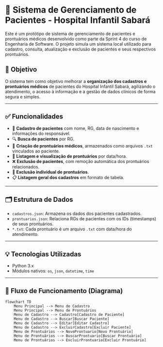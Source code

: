 # 🏥 Sistema de Gerenciamento de Pacientes - Hospital Infantil Sabará

Este é um protótipo de sistema de gerenciamento de pacientes e prontuários médicos desenvolvido como parte da Sprint 4 do curso de Engenharia de Software. O projeto simula um sistema local utilizado para cadastro, consulta, atualização e exclusão de pacientes e seus respectivos prontuários.

## 📌 Objetivo

O sistema tem como objetivo melhorar a **organização dos cadastros e prontuários médicos** de pacientes do Hospital Infantil Sabará, agilizando o atendimento, o acesso à informação e a gestão de dados clínicos de forma segura e simples.

---

## ✅ Funcionalidades

- 📇 **Cadastro de pacientes** com nome, RG, data de nascimento e informações do responsável.
- 🔍 **Busca de pacientes** por RG.
- 📝 **Criação de prontuários médicos**, armazenados como arquivos `.txt` vinculados ao paciente.
- 📂 **Listagem e visualização de prontuários** por data/hora.
- ❌ **Exclusão de pacientes**, com remoção automática dos prontuários relacionados.
- 🧾 **Exclusão individual de prontuários**.
- 📋 **Listagem geral dos cadastros** em formato de tabela.

---

## 🗂 Estrutura de Dados

- `cadastros.json`: Armazena os dados dos pacientes cadastrados.
- `prontuarios.json`: Relaciona RGs de pacientes com os IDs (timestamps) de seus prontuários.
- `*.txt`: Cada prontuário é um arquivo `.txt` com data/hora do atendimento.

---

## 💡 Tecnologias Utilizadas

- Python 3.x
- Módulos nativos: `os`, `json`, `datetime`, `time`

---

## 🔄 Fluxo de Funcionamento (Diagrama)

```mermaid
flowchart TD
    Menu Principal --> Menu de Cadastro
    Menu Principal --> Menu de Prontuários
    Menu de Cadastro --> Cadastro[Cadastro de Paciente]
    Menu de Cadastro --> Buscar[Buscar Paciente]
    Menu de Cadastro --> Editar[Editar Cadastro]
    Menu de Cadastro --> ExcluirCadastro[Excluir Paciente]
    Menu de Prontuários --> NovoProntuario[Novo Prontuário]
    Menu de Prontuários --> BuscarProntuario[Buscar Prontuário]
    Menu de Prontuários --> ExcluirProntuario[Excluir Prontuário]
```
